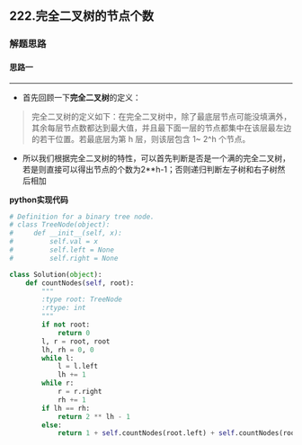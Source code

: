 ## 222.完全二叉树的节点个数

### 解题思路

#### 思路一

****

- 首先回顾一下**完全二叉树**的定义：

> 完全二叉树的定义如下：在完全二叉树中，除了最底层节点可能没填满外，其余每层节点数都达到最大值，并且最下面一层的节点都集中在该层最左边的若干位置。若最底层为第 h 层，则该层包含 1~ 2^h 个节点。

- 所以我们根据完全二叉树的特性，可以首先判断是否是一个满的完全二叉树，若是则直接可以得出节点的个数为2**h-1；否则递归判断左子树和右子树然后相加

**python实现代码**

```python
# Definition for a binary tree node.
# class TreeNode(object):
#     def __init__(self, x):
#         self.val = x
#         self.left = None
#         self.right = None

class Solution(object):
    def countNodes(self, root):
        """
        :type root: TreeNode
        :rtype: int
        """
        if not root:
            return 0
        l, r = root, root
        lh, rh = 0, 0
        while l:
            l = l.left
            lh += 1
        while r:
            r = r.right
            rh += 1
        if lh == rh:
            return 2 ** lh - 1
        else:
            return 1 + self.countNodes(root.left) + self.countNodes(root.right)
        

```

